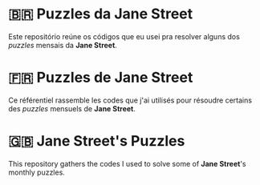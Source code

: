 # :brazil: Puzzles da Jane Street

Este repositório reúne os códigos que eu usei pra resolver alguns dos *puzzles* mensais da **Jane Street**. 

# :fr: Puzzles de Jane Street

Ce référentiel rassemble les codes que j'ai utilisés pour résoudre certains des *puzzles* mensuels de **Jane Street**.

# :uk: Jane Street's Puzzles

This repository gathers the codes I used to solve some of **Jane Street**'s monthly puzzles.
